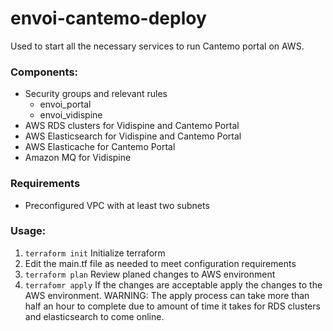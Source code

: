 # envoi-cantemo-deploy
Used to start all the necessary services to run Cantemo portal on AWS.

### Components: 
* Security groups and relevant rules
  - envoi_portal
  - envoi_vidispine
* AWS RDS clusters for Vidispine and Cantemo Portal
* AWS Elasticsearch for Vidispine and Cantemo Portal
* AWS Elasticache for Cantemo Portal
* Amazon MQ for Vidispine

### Requirements
* Preconfigured VPC with at least two subnets

### Usage: 
  1. `terraform init` Initialize terraform
  2. Edit the main.tf file as needed to meet configuration requirements 
  3. `terraform plan` Review planed changes to AWS environment
  4. `terrafomr apply` If the changes are acceptable apply the changes to the AWS environment. 
  WARNING: The apply process can take more than half an hour to complete due to amount of time it takes for RDS clusters and elasticsearch to come online.
